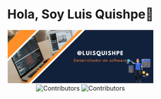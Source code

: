 <h1 align="center">Hola, Soy Luis Quishpe👋</h1>

<div align="center">
  <img src="https://github.com/LUISALEXANDERQUISHPE/imagenes/blob/main/Portada.png?raw=true" style="width: 330px;">
</div>

<div align="center">
  <img src="https://badgen.net/github/contributors/LUISALEXANDERQUISHPE/LUIS-QUISHPE" alt="Contributors">
  <img src="https://badgen.net/badge/:subject/:status/:blue?icon[=github]" alt="Contributors">
</div>
